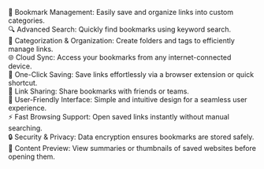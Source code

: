 🔖 Bookmark Management: Easily save and organize links into custom categories.
<br>
🔍 Advanced Search: Quickly find bookmarks using keyword search.
<br>
📂 Categorization & Organization: Create folders and tags to efficiently manage links.
<br>
🌐 Cloud Sync: Access your bookmarks from any internet-connected device.
<br>
📌 One-Click Saving: Save links effortlessly via a browser extension or quick shortcut.
<br>
🔗 Link Sharing: Share bookmarks with friends or teams.
<br>
🎨 User-Friendly Interface: Simple and intuitive design for a seamless user experience.
<br>
⚡ Fast Browsing Support: Open saved links instantly without manual searching.
<br>
🔒 Security & Privacy: Data encryption ensures bookmarks are stored safely.
<br>
📑 Content Preview: View summaries or thumbnails of saved websites before opening them.
